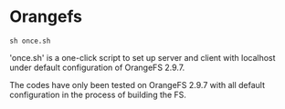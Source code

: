 # Orangefs
`sh once.sh`

'once.sh' is a one-click script to set up server and client with localhost under default configuration of OrangeFS 2.9.7.


The codes have only been tested on OrangeFS 2.9.7 with all default configuration in the process of building the FS.
